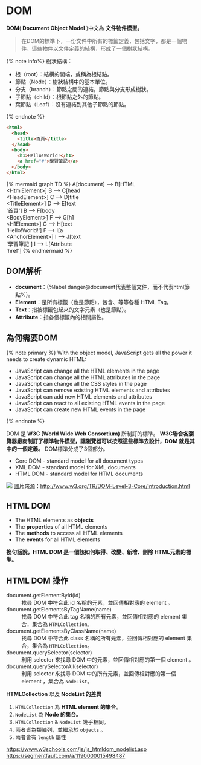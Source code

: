 # DOM

**DOM**( **Document Object Model** )中文為 **文件物件模型。**
>在DOM的標準下，一份文件中所有的標籤定義，包括文字，都是一個物件，這些物件以文件定義的結構，形成了一個樹狀結構。

{% note info%}
樹狀結構：
- 根（root）：結構的開端，或稱為根結點。
- 節點（Node）：樹狀結構中的基本單位。
- 分支（branch）：節點之間的連結，節點與分支形成樹狀。
- 子節點（child）：根節點之外的節點。
- 葉節點（Leaf）：沒有連結到其他子節點的節點。

{% endnote %}


```html
<html>
  <head>
    <title>首頁</title>
  </head>
  <body>
    <h1>Hello!World!</h1>
    <a href="#">學習筆記</a>
  </body>
</html>
```

{% mermaid graph TD %}
	A[document] --> B[HTML<br>&#60;HtmlElement&#62;]
	B --> C[head<br>&#60;HeadElement&#62;]
  C --> D[title<br>&#60;TitleElement&#62;]
  D --> E[text<br>'首頁']
  B --> F[body<br>&#60;BodyElement&#62;]
  F --> G[h1<br>&#60;H1Element&#62;]
  G --> H[text<br>'Hello!World!']
  F --> I[a<br>&#60;AnchorElement&#62;]
  I --> J[text<br>'學習筆記']
  I --> L[Attribute<br>'href']
{% endmermaid %}


## DOM解析

- **document**：{%label danger@document代表整個文件，而不代表html節點%}。
- **Element**：是所有標籤（也是節點），包含、等等各種 HTML Tag。
- **Text**：指被標籤包起來的文字元素（也是節點）。
- **Attribute**：指各個標籤內的相關屬性。

## 為何需要DOM

{% note primary %}
With the object model, JavaScript gets all the power it needs to create dynamic HTML:

- JavaScript can change all the HTML elements in the page
- JavaScript can change all the HTML attributes in the page
- JavaScript can change all the CSS styles in the page
- JavaScript can remove existing HTML elements and attributes
- JavaScript can add new HTML elements and attributes
- JavaScript can react to all existing HTML events in the page
- JavaScript can create new HTML events in the page

{% endnote %}

DOM 是 **W3C (World Wide Web Consortium)** 所制訂的標準。
**W3C聯合各瀏覽器廠商制訂了標準物件模型，讓瀏覽器可以按照這些標準去設計，DOM 就是其中的一個定義。**
DOM標準分成了3個部分。

- Core DOM - standard model for all document types
- XML DOM - standard model for XML documents
- HTML DOM - standard model for HTML documents

![](https://www.w3.org/TR/DOM-Level-3-Core/images/dom-architecture.png)
圖片來源：http://www.w3.org/TR/DOM-Level-3-Core/introduction.html

## HTML DOM

- The HTML elements as **objects**
- The **properties** of all HTML elements
- The **methods** to access all HTML elements
- The **events** for all HTML elements

**換句話說，HTML DOM 是一個該如何取得、改變、新增、刪除 HTML元素的標準。**

## HTML DOM 操作

<dl>
  <dt>document.getElementById(id)</dt>
  <dd>找尋 DOM 中符合此 id 名稱的元素，並回傳相對應的 element 。</dd>
    <dt>document.getElementsByTagName(name)</dt>
  <dd>找尋 DOM 中符合此 tag 名稱的所有元素，並回傳相對應的 element 集合，集合為 <code>HTMLCollection</code>。</dd>
    <dt>document.getElementsByClassName(name)</dt>
  <dd>找尋 DOM 中符合此 class 名稱的所有元素，並回傳相對應的 element 集合，集合為 <code>HTMLCollection</code>。</dd>
    <dt>document.querySelector(selector)</dt>
  <dd>利用 selector 來找尋 DOM 中的元素，並回傳相對應的第一個 element 。</dd>
    <dt>document.querySelectorAll(selector)</dt>
  <dd>利用 selector 來找尋 DOM 中的所有元素，並回傳相對應的第一個 element ，集合為 <code>NodeList</code>。</dd>
</dl>

**HTMLCollection** 以及 **NodeList 的差異**


1. `HTMLCollection` 為 **HTML element 的集合。**
2. `NodeList` 為 **Node 的集合。**
3. `HTMLCollection` & `NodeList` 幾乎相同。
4. 兩者皆為類陣列，並繼承於 `objects` 。
5. 兩者皆有 `length` 屬性


https://www.w3schools.com/js/js_htmldom_nodelist.asp
https://segmentfault.com/a/1190000015498487
